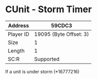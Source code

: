 
#  CUnit - Storm Timer
Address   | 59CDC3
----------|-------------
Player ID | 19095 (Byte Offset: 3)
Size 	  | 1
Length 	  | 1
SC:R      | Supported

If a unit is under storm (*16777216)
